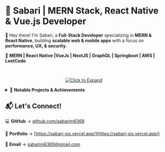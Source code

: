 # 🚀 Sabari | MERN Stack, React Native & Vue.js Developer

👋 Hey there! I'm Sabari, a **Full-Stack Developer** specializing in **MERN & React Native**, building **scalable web & mobile apps** with a focus on **performance, UX, & security**.  

🔹 **MERN | React Native |VueJs | NextJS | GraphQL | Springboot | AWS  | LeetCode**  

<br>

<p align="center">
  <a href="#"><img src="https://img.shields.io/badge/%E2%96%BA%20Click%20to%20Expand-007bff?style=for-the-badge&logo=github&logoColor=white" alt="Click to Expand"></a>
</p>

<details>  
  <summary>📌 <strong>Notable Projects & Achievements</strong></summary>  

  ### 💼 **Freelance Projects**  
  ✅ **Sokkai** – Clothing e-commerce platform with Razorpay integration.  <br>  
  ✅ **Lead Management System** – Staff assignment & call tracking.  <br>  
  ✅ **Thoughts App** – React Native app for storing thoughts.  <br>  
  ✅ **4Trip App** – Travel booking & trip management platform.  <br>  

  ### 🎯 **Other Projects**  
  ✅ **Feedback Management System** – Anonymous & non-anonymous student feedback for teachers.  <br>  
  ✅ **Event Management System** – College event tracking & coordination.  <br>  

  ### 🏆 **Achievements**  
  🥉 **Legend of Hack Award – HACK 24 KANAM 2K25** (3rd Place)  <br>  
  🏅 **Smart India Hackathon Finalist**  <br>  
  💼 **Full-Stack Internship @ Ramoex Technologies**  <br>  

  ### 🌱 **Currently Learning**  
  🔥 **TypeScript & Advanced NestJS**  <br>  
  🛡 **Security Best Practices in MERN**  <br>  

</details>  

## 📬 Let's Connect!  
💻 **GitHub** → [github.com/sabarim6369](https://github.com/sabarim6369)  <br>  
📝 **Portfolio** → [https://sabari-six.vercel.app/](https://sabari-six.vercel.app/)  <br>  
📧 **Email** → [sabarim6369@gmail.com](mailto:sabarim6369@gmail.com)  <br>  
